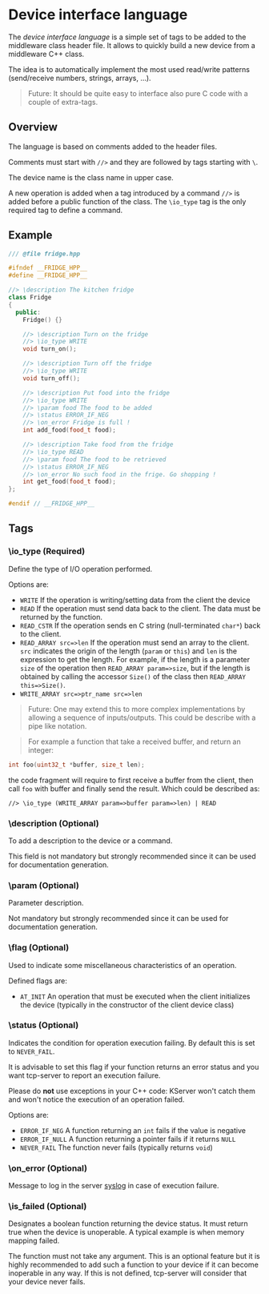 # Device interface language

The *device interface language* is a simple set of tags to be added to the middleware class header file. It allows to quickly build a new device from a middleware C++ class.

The idea is to automatically implement the most used read/write patterns (send/receive numbers, strings, arrays, ...).

> Future: It should be quite easy to interface also pure C code with a couple of extra-tags.

## Overview

The language is based on comments added to the header files.

Comments must start with `//>` and they are followed by tags starting with `\`.

The device name is the class name in upper case.

A new operation is added when a tag introduced by a command `//>` is added before a public function of the class. The `\io_type` tag is the only required tag to define a command.

## Example

```cpp
/// @file fridge.hpp

#ifndef __FRIDGE_HPP__
#define __FRIDGE_HPP__

//> \description The kitchen fridge
class Fridge
{
  public:
    Fridge() {}

	//> \description Turn on the fridge
	//> \io_type WRITE
	void turn_on();

	//> \description Turn off the fridge
	//> \io_type WRITE
	void turn_off();

	//> \description Put food into the fridge
	//> \io_type WRITE
	//> \param food The food to be added
	//> \status ERROR_IF_NEG
	//> \on_error Fridge is full !
	int add_food(food_t food);

	//> \description Take food from the fridge
	//> \io_type READ
	//> \param food The food to be retrieved
	//> \status ERROR_IF_NEG
	//> \on_error No such food in the frige. Go shopping !
	int get_food(food_t food);
};

#endif // __FRIDGE_HPP__
```

## Tags

### \io_type  (Required)

Define the type of I/O operation performed.

Options are:
* `WRITE` If the operation is writing/setting data from the client the device
* `READ` If the operation must send data back to the client. The data must be returned by the function.
* `READ_CSTR` If the operation sends en C string (null-terminated `char*`) back to the client.
* `READ_ARRAY src=>len` If the operation must send an array to the client. `src` indicates the origin of the length (`param` or `this`) and `len` is the expression to get the length. For example, if the length is a parameter `size` of the operation then `READ_ARRAY param=>size`, but if the length is obtained by calling the accessor `Size()` of the class then `READ_ARRAY this=>Size()`.
* `WRITE_ARRAY src=>ptr_name src=>len`

> Future: One may extend this to more complex implementations by allowing a sequence of inputs/outputs. This could be describe with a pipe like notation.

> For example a function that take a received buffer, and return an integer:
```cpp
int foo(uint32_t *buffer, size_t len);
```
the code fragment will require to first receive a buffer from the client, then call `foo` with buffer and finally send the result. Which could be described as:
```
//> \io_type (WRITE_ARRAY param=>buffer param=>len) | READ
```

### \description (Optional)

To add a description to the device or a command.

This field is not mandatory but strongly recommended since it can be used for documentation generation.

### \param (Optional)

Parameter description.

Not mandatory but strongly recommended since it can be used for documentation generation.

### \flag (Optional)

Used to indicate some miscellaneous characteristics of an operation.

Defined flags are:
* `AT_INIT` An operation that must be executed when the client initializes the device (typically in the constructor of the client device class)

### \status (Optional)

Indicates the condition for operation execution failing. By default this is set to `NEVER_FAIL`.

It is advisable to set this flag if your function returns an error status and you want tcp-server to report an execution failure.

Please do **not** use exceptions in your C++ code: KServer won't catch them and won't notice the execution of an operation failed.

Options are:
* `ERROR_IF_NEG` A function returning an `int` fails if the value is negative
* `ERROR_IF_NULL` A function returning a pointer fails if it returns `NULL`
* `NEVER_FAIL` The function never fails (typically returns `void`)

### \on_error (Optional)

Message to log in the server [syslog](syslog.md) in case of execution failure.

### \is_failed (Optional)

Designates a boolean function returning the device status. It must return true when the device is unoperable. A typical example is when memory mapping failed.

The function must not take any argument. This is an optional feature but it is highly recommended to add such a function to your device if it can become inoperable in any way. If this is not defined, tcp-server will consider that your device never fails.
